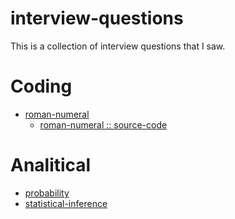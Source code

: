 # interview-questions
This is a collection of interview questions that I saw.

# Coding
 * [roman-numeral](/interview-questions/coding/coding/roman-numeral/)
    * [roman-numeral :: source-code](/interview-questions/coding/coding/roman-numeral/romanNum.js)

# Analitical
* [probability](/interview-questions/analytical/probability/probability.md)
* [statistical-inference](/interview-questions/analytical/probability/statistical-inference.md)